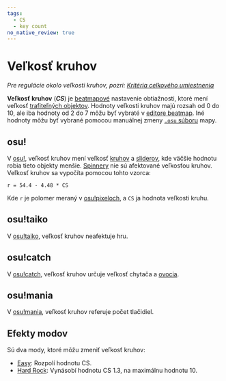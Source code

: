 ```yaml
---
tags:
  - CS
  - key count
no_native_review: true
---
```


# Veľkosť kruhov

*Pre regulácie okolo veľkosti kruhov, pozri: [Kritéria celkového umiestnenia](/wiki/Ranking_criteria)*

**Veľkosť kruhov** (***CS***) je [beatmapové](/wiki/Beatmap) nastavenie obtiažnosti, ktoré mení veľkosť [trafiteľných objektov](/wiki/Gameplay/Hit_object). Hodnoty veľkosti kruhov majú rozsah od 0 do 10, ale iba hodnoty od 2 do 7 môžu byť vybraté v [editore beatmap](/wiki/Client/Beatmap_editor). Iné hodnoty môžu byť vybrané pomocou manuálnej zmeny [`.osu` súboru](/wiki/Client/File_formats/Osu_(file_format)) mapy.

## osu!

V [osu!](/wiki/Game_mode/osu!), veľkosť kruhov mení veľkosť [kruhov](/wiki/Gameplay/Hit_object/Hit_circle) a [sliderov](/wiki/Gameplay/Hit_object/Slider), kde väčšie hodnotu robia tieto objekty menšie. [Spinnery](/wiki/Gameplay/Hit_object/Spinner) nie sú afektované veľkosťou kruhov. Veľkosť kruhov sa vypočíta pomocou tohto vzorca:

`r = 54.4 - 4.48 * CS`

Kde `r` je polomer meraný v [osu!pixeloch](/wiki/Client/Beatmap_editor/osu!_pixel), a `CS` ja hodnota veľkosti kruhu.

## osu!taiko

V [osu!taiko](/wiki/Game_mode/osu!taiko), veľkosť kruhov neafektuje hru.

## osu!catch

V [osu!catch](/wiki/Game_mode/osu!catch), veľkosť kruhov určuje veľkosť chytača a [ovocia](/wiki/Gameplay/Hit_object/Fruit).

## osu!mania

V [osu!mania](/wiki/Game_mode/osu!mania), veľkosť kruhov referuje počet tlačidiel.

## Efekty modov

Sú dva mody, ktoré môžu zmeniť veľkosť kruhov:

- [Easy](/wiki/Gameplay/Game_modifier/Easy): Rozpolí hodnotu CS.
- [Hard Rock](/wiki/Gameplay/Game_modifier/Hard_Rock): Vynásobí hodnotu CS 1.3, na maximálnu hodnotu 10.
